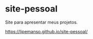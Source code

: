 # site-pessoal
Site para apresentar meus projetos.

<a>https://lipemanso.github.io/site-pessoal/</a>
